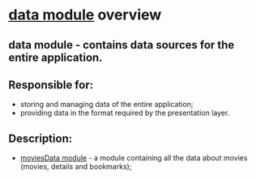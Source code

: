 # [data module](../data) overview
## data module - contains data sources for the entire application.
## Responsible for:
 - storing and managing data of the entire application;
 - providing data in the format required by the presentation layer.
## Description: 
 - [moviesData module](../moviesData) - a module containing all the data about movies (movies, details and bookmarks);